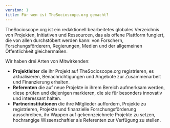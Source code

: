 ```yaml
---
version: 1
title: Für wen ist TheSocioscope.org gemacht?
---
```


TheSocioscope.org ist ein redaktionell bearbeitetes globales Verzeichnis von Projekten, Initiativen und Ressourcen, das als offene Plattform fungiert, die von allen durchstöbert werden kann: von Forschern, Forschungsförderern, Regierungen, Medien und der allgemeinen Öffentlichkeit gleichermaßen.

Wir haben drei Arten von Mitwirkenden:

- **Projektleiter** die ihr Projekt auf TheSocioscope.org registrieren, es aktualisieren, Benachrichtigungen und Angebote zur Zusammenarbeit und Finanzierung erhalten.
- **Referenten** die auf neue Projekte in ihrem Bereich aufmerksam werden, diese prüfen und diejenigen markieren, die sie für besonders innovativ und interessant halten.
- **Partnerinstitutionen** die ihre Mitglieder auffordern, Projekte zu registrieren, Projekte und finanzielle Forschungsförderung ausschreiben, ihr Wappen auf gekennzeichnete Projekte zu setzen, hochrangige Wissenschaftler als Referenten zur Verfügung zu stellen.
